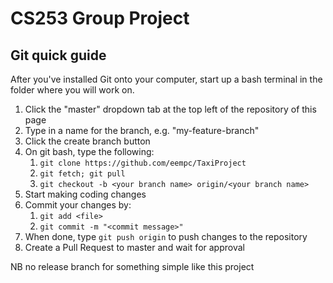 # CS253 Group Project

## Git quick guide

After you've installed Git onto your computer, start up a bash terminal in the folder where you will work on.

1. Click the "master" dropdown tab at the top left of the repository of this page
2. Type in a name for the branch, e.g. "my-feature-branch"
3. Click the create branch button
4. On git bash, type the following:
    1. `git clone https://github.com/eempc/TaxiProject`
    2. `git fetch; git pull`
    3. `git checkout -b <your branch name> origin/<your branch name>`
5. Start making coding changes
6. Commit your changes by:
    1. `git add <file>`
    2. `git commit -m "<commit message>"`
7. When done, type `git push origin` to push changes to the repository
8. Create a Pull Request to master and wait for approval

NB no release branch for something simple like this project
